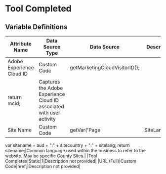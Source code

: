 # Tool Completed

### 

## Variable Definitions

| Attribute Name|Data Source Type|Data Source|Description|
| --- | --- | --- | --- |
|Adobe Experience Cloud ID|Custom Code|getMarketingCloudVisitorID();
return mcid;|Captures the Adobe Experience Cloud ID associated with user activity|
|Site Name|Custom Code|getVar('Page | SiteLanguage | [APL]');
var sitename = aud + ":" + sitecountry + ":" + sitelang;
return sitename;|Common language used within the business to refer to the website. May be specific County Sites.|
|Tool Completes|Static|1|Description not provided|
|URL (Full)|Custom Code|href;|Description not provided|



